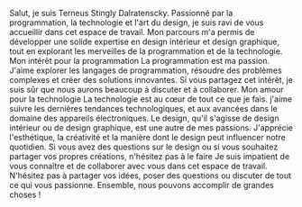 Salut, je suis Terneus Stingly Dalratenscky. Passionné par la programmation, la technologie et l'art du design, je suis ravi de vous accueillir dans cet espace de travail.
Mon parcours m'a permis de développer une solide expertise en design intérieur et design graphique, tout en explorant les merveilles de la programmation et de la technologie.
Mon intérêt pour la programmation
La programmation est ma passion. J'aime explorer les langages de programmation, résoudre des problèmes complexes et créer des solutions innovantes. 
Si vous partagez cet intérêt, je suis sûr que nous aurons beaucoup à discuter et à collaborer.
Mon amour pour la technologie
La technologie est au cœur de tout ce que je fais. 
j'aime  suivre les dernières tendances technologiques, et  aux avancées dans le domaine des appareils électroniques. 
Le design, qu'il s'agisse de design intérieur ou de design graphique, est une autre de mes passions.
J'apprécie l'esthétique, la créativité et la manière dont le design peut influencer notre quotidien. 
Si vous avez des questions sur le design ou si vous souhaitez partager vos propres créations, n'hésitez pas à le faire
Je suis impatient de vous connaître et de collaborer avec vous dans cet espace de travail.
N'hésitez pas à partager vos idées, poser des questions ou discuter de tout ce qui vous passionne. Ensemble, nous pouvons accomplir de grandes choses !
